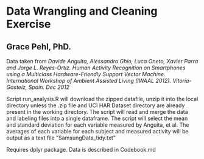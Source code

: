 # Data Wrangling and Cleaning Exercise
## Grace Pehl, PhD.

Data taken from *Davide Anguita, Alessandro Ghio, Luca Oneto, Xavier Parra and Jorge L. Reyes-Ortiz. Human Activity Recognition on Smartphones using a Multiclass Hardware-Friendly Support Vector Machine. International Workshop of Ambient Assisted Living (IWAAL 2012). Vitoria-Gasteiz, Spain. Dec 2012*

Script run_analysis.R will download the zipped datafile, unzip it into the local directory unless the .zip file and UCI HAR Dataset directory are already present in the working directory. The script will read and merge the data and labeling files into a single dataframe.  The script will select the mean and standard deviation for each variable measured by Anguita, et al.  The averages of each variable for each subject and measured activity will be output as a text file "SamsungData_tidy.txt" 

Requires dplyr package.  Data is described in Codebook.md
